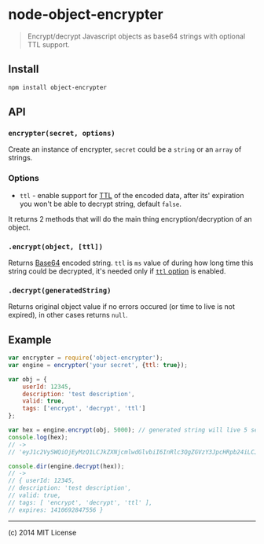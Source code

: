 # node-object-encrypter

> Encrypt/decrypt Javascript objects as base64 strings with optional TTL support.

## Install

```bash
npm install object-encrypter
```

## API

### ``encrypter(secret, options)``

Create an instance of encrypter, `secret` could be a `string` or an `array` of strings.

### Options

- `ttl` - enable support for [TTL](http://en.wikipedia.org/wiki/Time_to_live) of the encoded data, after its' expiration you won't be able to decrypt string, default `false`.

It returns 2 methods that will do the main thing encryption/decryption of an object.

### ``.encrypt(object, [ttl])``

Returns [Base64](http://en.wikipedia.org/wiki/Base64) encoded string. `ttl` is `ms` value of during how long time this string could be decrypted, it's needed only if [`ttl` option](https://github.com/voronianski/node-object-encrypter#options) is enabled.

### ``.decrypt(generatedString)``

Returns original object value if no errors occured (or time to live is not expired), in other cases returns `null`.

## Example

```javascript
var encrypter = require('object-encrypter');
var engine = encrypter('your secret', {ttl: true});

var obj = {
	userId: 12345,
	description: 'test description',
	valid: true,
	tags: ['encrypt', 'decrypt', 'ttl']
};

var hex = engine.encrypt(obj, 5000); // generated string will live 5 seconds
console.log(hex);
// ->
// 'eyJ1c2VySWQiOjEyMzQ1LCJkZXNjcmlwdGlvbiI6InRlc3QgZGVzY3JpcHRpb24iLCJ2YWxpZCI6dHJ1ZSwidGFncyI6WyJlbmNyeXB0IiwiZGVjcnlwdCIsInR0bCJdLCJleHBpcmVzIjoxNDEwNjkyODQ3NTU2fQo4ZTczNjhkMDc2ZWZhZWNlMGViYjYzYTAxOTBhNzU5Yw'

console.dir(engine.decrypt(hex));
// ->
// { userId: 12345,
// description: 'test description',
// valid: true,
// tags: [ 'encrypt', 'decrypt', 'ttl' ],
// expires: 1410692847556 }
```

---

(c) 2014 MIT License
